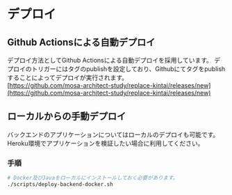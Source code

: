 # デプロイ

## Github Actionsによる自動デプロイ
デプロイ方法としてGithub Actionsによる自動デプロイを採用しています。
デプロイのトリガーにはタグのpublishを設定しており、Githubにてタグをpublishすることによってデプロイが実行されます。  
[https://github.com/mosa-architect-study/replace-kintai/releases/new](https://github.com/mosa-architect-study/replace-kintai/releases/new)

## ローカルからの手動デプロイ
バックエンドのアプリケーションについてはローカルのデプロイも可能です。  
Heroku環境でアプリケーションを検証したい場合に利用してください。  

### 手順
```bash
# Docker及びJavaをローカルにインストールしておく必要があります。
./scripts/deploy-backend-docker.sh
```

